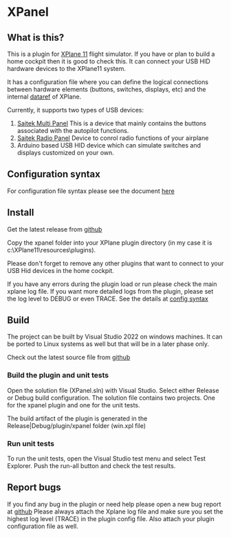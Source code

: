 # XPanel
## What is this?
This is a plugin for [XPlane 11](https://www.x-plane.com/) flight simulator. If you have or plan to build a home cockpit then it is good to check this. It can connect your USB HID hardware devices to the XPlane11 system.

It has a configuration file where you can define the logical connections between hardware elements (buttons, switches, displays, etc) and the internal [dataref](https://developer.x-plane.com/sdk/) of XPlane.

Currently, it supports two types of USB devices:

1. [Saitek Multi Panel](https://www.saitek.com/uk/prod-bak/multi.html) This is a device that mainly contains the buttons associated with the autopilot functions.
2. [Saitek Radio Panel](https://www.saitek.com/uk/prod-bak/radio.html) Device to conrol radio functions of your airplane
3. Arduino based USB HID device which can simulate switches and displays customized on your own.

## Configuration syntax
For configuration file syntax please see the document [here](doc/configuration.md)

## Install
Get the latest release from [github](https://github.com/norberttak/XPanel/releases)

Copy the xpanel folder into your XPlane plugin directory (in my case it is c:\XPlane11\resources\plugins).

Please don't forget to remove any other plugins that want to connect to your USB Hid devices in the home cockpit.

If you have any errors during the plugin load or run please check the main xplane log file. If you want more detailed logs from the plugin, please set the log level to DEBUG or even TRACE. See the details at [config syntax](doc/configuration.md)

## Build
The project can be built by Visual Studio 2022 on windows machines. It can be ported to Linux systems as well but that will be in a later phase only.

Check out the latest source file from [github](https://github.com/norberttak/XPanel)

### Build the plugin and unit tests
Open the solution file (XPanel.sln) with Visual Studio. Select either Release or Debug build configuration. The solution file contains two projects. One for the xpanel plugin and one for the unit tests.

The build artifact of the plugin is generated in the Release|Debug/plugin/xpanel folder (win.xpl file)

### Run unit tests
To run the unit tests, open the Visual Studio test menu and select Test Explorer. Push the run-all button and check the test results. 

## Report bugs
If you find any bug in the plugin or need help please open a new bug report at [github](https://github.com/norberttak/XPanel/issues) Please always attach the Xplane log file and make sure you set the highest log level (TRACE) in the plugin config file. Also attach your plugin configuration file as well. 
